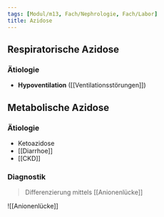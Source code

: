 ```yaml
---
tags: [Modul/m13, Fach/Nephrologie, Fach/Labor]
title: Azidose
---
```

## Respiratorische Azidose
### Ätiologie
- **Hypoventilation** ([[Ventilationsstörungen]])

## Metabolische Azidose
### Ätiologie
- Ketoazidose
- [[Diarrhoe]]
- [[CKD]]
### Diagnostik
> Differenzierung mittels [[Anionenlücke]]

![[Anionenlücke]]